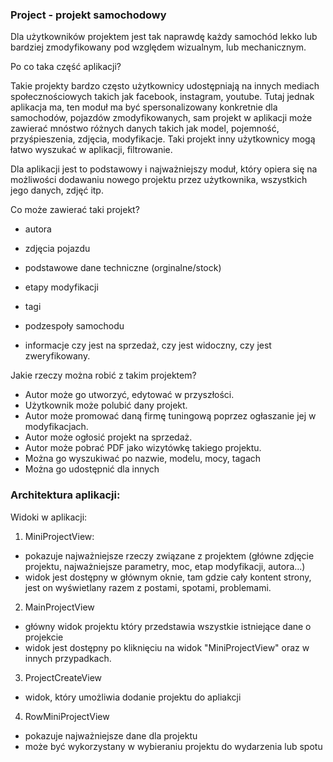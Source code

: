 <h3>Project - projekt samochodowy</h3>

Dla użytkowników projektem jest tak naprawdę każdy samochód lekko lub bardziej zmodyfikowany pod względem wizualnym, lub mechanicznym.

Po co taka część aplikacji?

Takie projekty bardzo często użytkownicy udostępniają na innych mediach społecznościowych takich jak facebook, instagram, youtube. Tutaj jednak aplikacja ma, ten moduł ma być spersonalizowany konkretnie dla samochodów, pojazdów zmodyfikowanych, sam projekt w aplikacji może zawierać mnóstwo różnych danych takich jak model, pojemność, przyśpieszenia, zdjęcia, modyfikacje. Taki projekt inny użytkownicy mogą łatwo wyszukać w aplikacji, filtrowanie.

Dla aplikacji jest to podstawowy i najważniejszy moduł, który opiera się na możliwości dodawaniu nowego projektu przez użytkownika, wszystkich jego danych, zdjęć itp.

Co może zawierać taki projekt?

- autora
- zdjęcia pojazdu
- podstawowe dane techniczne (orginalne/stock)
- etapy modyfikacji
- tagi
- podzespoły samochodu

- informacje czy jest na sprzedaż, czy jest widoczny, czy jest zweryfikowany.

Jakie rzeczy można robić z takim projektem?

- Autor może go utworzyć, edytować w przyszłości.
- Użytkownik może polubić dany projekt.
- Autor może promować daną firmę tuningową poprzez ogłaszanie jej w modyfikacjach.
- Autor może ogłosić projekt na sprzedaż.
- Autor może pobrać PDF jako wizytówkę takiego projektu.
- Można go wyszukiwać po nazwie, modelu, mocy, tagach
- Można go udostępnić dla innych

<h3>Architektura aplikacji:</h4>

Widoki w aplikacji:

1. MiniProjectView:

- pokazuje najważniejsze rzeczy związane z projektem (główne zdjęcie projektu, najważniejsze parametry, moc, etap modyfikacji, autora...)
- widok jest dostępny w głównym oknie, tam gdzie cały kontent strony, jest on wyświetlany razem z postami, spotami, problemami.

2. MainProjectView

- główny widok projektu który przedstawia wszystkie istniejące dane o projekcie
- widok jest dostępny po kliknięciu na widok "MiniProjectView" oraz w innych przypadkach.

3. ProjectCreateView

- widok, który umożliwia dodanie projektu do apliakcji

4. RowMiniProjectView

- pokazuje najważniejsze dane dla projektu
- może być wykorzystany w wybieraniu projektu do wydarzenia lub spotu
